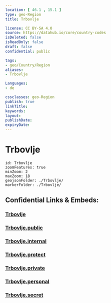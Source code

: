 ```yaml
---
location: [ 46.1 , 15.1 ] 
type: geo-Region
title: Trbovlje

license: CC BY-SA 4.0
source: https://datahub.io/core/country-codes
isDeleted: false
isReadOnly: false
draft: false
confidential: public

tags:
- geo/Country/Region
aliases:
- Trbovlje

Languages:
- de

cssclasses: geo-Region
publish: true
linkTitle: 
keywords: 
layout: 
publishDate: 
expiryDate: 
---
```


# Trbovlje

```leaflet
id: Trbovlje
zoomFeatures: true 
minZoom: 2 
maxZoom: 18
geojsonFolder: ./Trbovlje/
markerFolder: ./Trbovlje/
```


## Confidential Links & Embeds: 

### [Trbovlje](/_Standards/Earth/Continent/Europe/Europe~Central/Slovenia/Regions~Slovenia/Zasavska/counties~Zasavska/Trbovlje.md) 

### [Trbovlje.public](/_public/Earth/Continent/Europe/Europe~Central/Slovenia/Regions~Slovenia/Zasavska/counties~Zasavska/Trbovlje.public.md) 

### [Trbovlje.internal](/_internal/Earth/Continent/Europe/Europe~Central/Slovenia/Regions~Slovenia/Zasavska/counties~Zasavska/Trbovlje.internal.md) 

### [Trbovlje.protect](/_protect/Earth/Continent/Europe/Europe~Central/Slovenia/Regions~Slovenia/Zasavska/counties~Zasavska/Trbovlje.protect.md) 

### [Trbovlje.private](/_private/Earth/Continent/Europe/Europe~Central/Slovenia/Regions~Slovenia/Zasavska/counties~Zasavska/Trbovlje.private.md) 

### [Trbovlje.personal](/_personal/Earth/Continent/Europe/Europe~Central/Slovenia/Regions~Slovenia/Zasavska/counties~Zasavska/Trbovlje.personal.md) 

### [Trbovlje.secret](/_secret/Earth/Continent/Europe/Europe~Central/Slovenia/Regions~Slovenia/Zasavska/counties~Zasavska/Trbovlje.secret.md)


